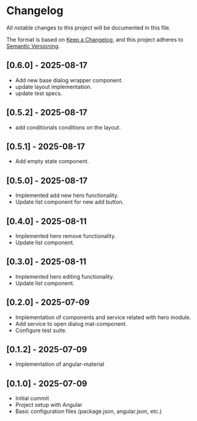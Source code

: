 # Changelog

All notable changes to this project will be documented in this file.

The format is based on [Keep a Changelog](https://keepachangelog.com/en/1.0.0/),
and this project adheres to [Semantic Versioning](https://semver.org/spec/v2.0.0.html).

## [0.6.0] - 2025-08-17

- Add new base dialog wrapper component.
- update layout implementation.
- update test specs.

## [0.5.2] - 2025-08-17

- add conditionals conditions on the layout.

## [0.5.1] - 2025-08-17

- Add empty state component.

## [0.5.0] - 2025-08-17

- Implemented add new hero functionality.
- Update list component for new add button.

## [0.4.0] - 2025-08-11

- Implemented hero remove functionality.
- Update list component.

## [0.3.0] - 2025-08-11

- Implemented hero editing functionality.
- Update list component.

## [0.2.0] - 2025-07-09

- Implementation of components and service related with hero module.
- Add service to open dialog mat-component.
- Configure test suite.

## [0.1.2] - 2025-07-09

- Implementation of angular-material

## [0.1.0] - 2025-07-09

- Initial commit
- Project setup with Angular
- Basic configuration files (package.json, angular.json, etc.)
